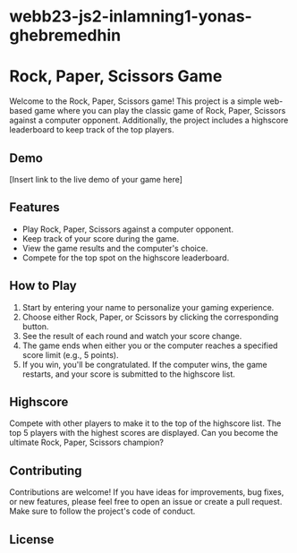 # webb23-js2-inlamning1-yonas-ghebremedhin

# Rock, Paper, Scissors Game

Welcome to the Rock, Paper, Scissors game! This project is a simple web-based game where you can play the classic game of Rock, Paper, Scissors against a computer opponent. Additionally, the project includes a highscore leaderboard to keep track of the top players.

## Demo
[Insert link to the live demo of your game here]

## Features
- Play Rock, Paper, Scissors against a computer opponent.
- Keep track of your score during the game.
- View the game results and the computer's choice.
- Compete for the top spot on the highscore leaderboard.

## How to Play
1. Start by entering your name to personalize your gaming experience.
2. Choose either Rock, Paper, or Scissors by clicking the corresponding button.
3. See the result of each round and watch your score change.
4. The game ends when either you or the computer reaches a specified score limit (e.g., 5 points).
5. If you win, you'll be congratulated. If the computer wins, the game restarts, and your score is submitted to the highscore list.

## Highscore
Compete with other players to make it to the top of the highscore list. The top 5 players with the highest scores are displayed. Can you become the ultimate Rock, Paper, Scissors champion?

## Contributing
Contributions are welcome! If you have ideas for improvements, bug fixes, or new features, please feel free to open an issue or create a pull request. Make sure to follow the project's code of conduct.

## License
